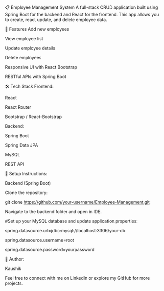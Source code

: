 📋 Employee Management System
A full-stack CRUD application built using Spring Boot for the backend and React for the frontend. This app allows you to create, read, update, and delete employee data.

🚀 Features
Add new employees

View employee list

Update employee details

Delete employees

Responsive UI with React Bootstrap

RESTful APIs with Spring Boot

🛠️ Tech Stack
Frontend:

React

React Router

Bootstrap / React-Bootstrap

Backend:

Spring Boot

Spring Data JPA

MySQL

REST API

🔧 Setup Instructions:

Backend (Spring Boot)

Clone the repository:

git clone https://github.com/your-username/Employee-Management.git

Navigate to the backend folder and open in IDE.

#Set up your MySQL database and update application.properties:

spring.datasource.url=jdbc:mysql://localhost:3306/your-db

spring.datasource.username=root

spring.datasource.password=yourpassword

🙌 Author:

Kaushik

Feel free to connect with me on LinkedIn or explore my GitHub for more projects.
